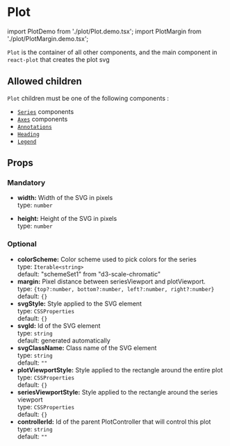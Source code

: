 # Plot

import PlotDemo from './plot/Plot.demo.tsx';
import PlotMargin from './plot/PlotMargin.demo.tsx';

`Plot` is the container of all other components, and the main component in `react-plot` that creates the plot svg

<PlotDemo/>

## Allowed children

`Plot` children must be one of the following components :

- [`Series`](./100_series/000_intro.md) components
- [`Axes`](./200_axes/000_intro.md) components
- [`Annotations`](./300_annotations/000_intro.md)
- [`Heading`](./450_illusrations/100_heading.md)
- [`Legend`](./450_illusrations/200_legend.md)

## Props

<PlotMargin/>

### Mandatory

- **width:** Width of the SVG in pixels<br />
  type: `number`<br/>

- **height:** Height of the SVG in pixels<br />
  type: `number`<br/>

### Optional

- **colorScheme:** Color scheme used to pick colors for the series<br />
  type: `Iterable<string>`<br/>
  default: "schemeSet1" from "d3-scale-chromatic"
- **margin:** Pixel distance between seriesViewport and plotViewport.<br />
  type: `{top?:number, bottom?:number, left?:number, right?:number}`<br/>
  default: `{}`
- **svgStyle:** Style applied to the SVG element<br />
  type: `CSSProperties`<br/>
  default: `{}`
- **svgId:** Id of the SVG element<br />
  type: `string`<br/>
  default: generated automatically
- **svgClassName:** Class name of the SVG element<br />
  type: `string`<br/>
  default: `""`
- **plotViewportStyle:** Style applied to the rectangle around the entire plot<br />
  type: `CSSProperties`<br/>
  default: `{}`
- **seriesViewportStyle:** Style applied to the rectangle around the series viewport<br />
  type: `CSSProperties`<br/>
  default: `{}`
- **controllerId:** Id of the parent PlotController that will control this plot<br />
  type: `string`<br/>
  default: `""`
